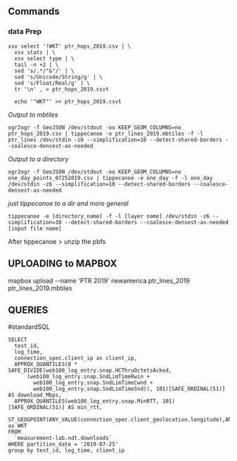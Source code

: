 ## Commands

### data Prep

```
xsv select '!WKT' ptr_hops_2019.csv | \
  xsv stats | \
  xsv select type | \
  tail -n +2 | \
  sed 's/.*/"&"/' | \
  sed 's/Unicode/String/g' | \
  sed 's/Float/Real/g' | \
  tr '\n' , > ptr_hops_2019.csvt

  echo '"WKT"' >> ptr_hops_2019.csvt
```

_Output to mbtiles_

```
ogr2ogr -f GeoJSON /dev/stdout -oo KEEP_GEOM_COLUMNS=no ptr_hops_2019.csv | tippecanoe -o ptr_lines_2019.mbtiles -f -l ptr_lines /dev/stdin -z6 --simplification=10 --detect-shared-borders --coalesce-densest-as-needed
```

_Output to a directory_

```
ogr2ogr -f GeoJSON /dev/stdout -oo KEEP_GEOM_COLUMNS=no one_day_points_07252019.csv | tippecanoe -e one_day -f -l one_day /dev/stdin -z6 --simplification=10 --detect-shared-borders --coalesce-densest-as-needed
```

_just tippecanoe to a dir and more general_

```
tippecanoe -e [directory_name] -f -l [layer name] /dev/stdin -z6 --simplification=10 --detect-shared-borders --coalesce-densest-as-needed [input file name]
```

After tippecanoe > unzip the pbfs

## UPLOADING to MAPBOX

mapbox upload --name 'PTR 2019' newamerica.ptr_lines_2019 ptr_lines_2019.mbtiles

## QUERIES

#standardSQL
```
SELECT
  test_id,
  log_time,
  connection_spec.client_ip as client_ip,
  APPROX_QUANTILES(8 * SAFE_DIVIDE(web100_log_entry.snap.HCThruOctetsAcked,
      (web100_log_entry.snap.SndLimTimeRwin +
        web100_log_entry.snap.SndLimTimeCwnd +
        web100_log_entry.snap.SndLimTimeSnd)), 101)[SAFE_ORDINAL(51)] AS download_Mbps,
  APPROX_QUANTILES(web100_log_entry.snap.MinRTT, 101)[SAFE_ORDINAL(51)] AS min_rtt,
  ST_GEOGPOINT(ANY_VALUE(connection_spec.client_geolocation.longitude),ANY_VALUE(connection_spec.client_geolocation.latitude)) as WKT
FROM
  `measurement-lab.ndt.downloads`
WHERE partition_date = '2019-07-25'
group by test_id, log_time, client_ip
```


